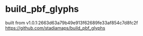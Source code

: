 # build_pbf_glyphs

built from v1.0.1:2663d63a79b49e913f62689fe33af854c7d8fc2f https://github.com/stadiamaps/build_pbf_glyphs